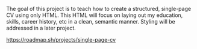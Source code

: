 The goal of this project is to teach how to create a structured, single-page CV using only HTML. 
This HTML will focus on laying out my education, skills, career history, etc in a clean, semantic manner.
Styling will be addressed in a later project.

https://roadmap.sh/projects/single-page-cv
